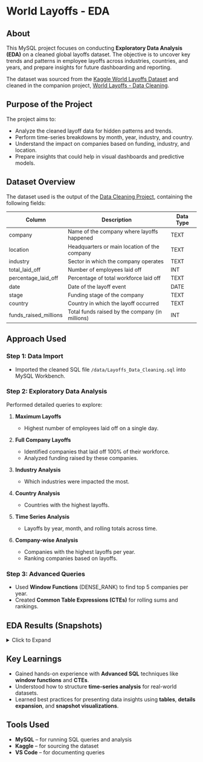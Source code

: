 # World Layoffs - EDA

## About

This MySQL project focuses on conducting **Exploratory Data Analysis (EDA)** on a cleaned global layoffs dataset. The objective is to uncover key trends and patterns in employee layoffs across industries, countries, and years, and prepare insights for future dashboarding and reporting.

The dataset was sourced from the [Kaggle World Layoffs Dataset](https://www.kaggle.com/datasets/swaptr/layoffs-2022) and cleaned in the companion project, [World Layoffs - Data Cleaning](https://github.com/amanarya1r/World_Layoffs-Data_Cleaning).

## Purpose of the Project

The project aims to:

- Analyze the cleaned layoff data for hidden patterns and trends.
- Perform time-series breakdowns by month, year, industry, and country.
- Understand the impact on companies based on funding, industry, and location.
- Prepare insights that could help in visual dashboards and predictive models.

## Dataset Overview

The dataset used is the output of the [Data Cleaning Project](https://github.com/amanarya1r/World_Layoffs-Data_Cleaning), containing the following fields:

| Column                  | Description                                             | Data Type |
|--------------------------|---------------------------------------------------------|-----------|
| company                  | Name of the company where layoffs happened              | TEXT      |
| location                 | Headquarters or main location of the company            | TEXT      |
| industry                 | Sector in which the company operates                    | TEXT      |
| total_laid_off           | Number of employees laid off                            | INT       |
| percentage_laid_off      | Percentage of total workforce laid off                  | TEXT     |
| date                     | Date of the layoff event                                | DATE      |
| stage                    | Funding stage of the company                            | TEXT      |
| country                  | Country in which the layoff occurred                    | TEXT      |
| funds_raised_millions    | Total funds raised by the company (in millions)          | INT       |

## Approach Used

### Step 1: Data Import

- Imported the cleaned SQL file `/data/Layoffs_Data_Cleaning.sql` into MySQL Workbench.

### Step 2: Exploratory Data Analysis

Performed detailed queries to explore:

1. **Maximum Layoffs**
   - Highest number of employees laid off on a single day.

2. **Full Company Layoffs**
   - Identified companies that laid off 100% of their workforce.
   - Analyzed funding raised by these companies.

3. **Industry Analysis**
   - Which industries were impacted the most.

4. **Country Analysis**
   - Countries with the highest layoffs.

5. **Time Series Analysis**
   - Layoffs by year, month, and rolling totals across time.

6. **Company-wise Analysis**
   - Companies with the highest layoffs per year.
   - Ranking companies based on layoffs.

### Step 3: Advanced Queries

- Used **Window Functions** (DENSE_RANK) to find top 5 companies per year.
- Created **Common Table Expressions (CTEs)** for rolling sums and rankings.

## EDA Results (Snapshots)

<details>
  <summary>Click to Expand</summary>

### Max employees laid off in a day:
![Max elmployees laid off in a day](img/max_employees_laid_off_in_a_day.png)

### Max Percentage and Employees Laid off in a day:
> 1 means 100% which means whole country is laid off.
![Max Percentage and Employees Laid off in a day ](img/max_percentage_and_employees_laid_off_in_a_day.png)

### Companies which laid off all employees: 
![Companies which laid off all employees ](img/companies_which_laid_off_all_employees.png)

### Total number of companies which complete laid off of all employees:
> There are total 115 companies which completely laid off all the employees.
![Total number of companies which complete laid off of all employees](img/total_number_of_companies_which_complete_laid_off_of_all_employees.png)

### Total number of companies which laid of all the employees in descending order:
![Total number of companies which laid of all the employees in descending order](img/total_number_of_companies_which_laid_of_all_the_employees_in_descending_order.png)

### Highest funding raised by companies with a complete layoff:
![Highest funding raised by companies with a complete layoff](img/highest_funding_raised_by_companies_with_a_complete_layoff.png)

### Sum of total laid off by each company(only in two table):
![Sum of total laid off by each company(only in two table)](img/sum_of_total_laid_off_by_each_company.png)

### Date from which layoffs started to last date at which layoffs recorded:
![Date from which layoffs started to last date at which layoffs recorded](img/date_from_which_layoffs_started_to_last_date_at_which_layoffs_recorded.png)

### What industries are hit the most during the time of layoffs:
<details>
  <summary>Click to Expand Table</summary>

  | Industry        | Total Laid Off |
  |----------------|---------------|
  | Consumer      | 45182          |
  | Retail        | 43613          |
  | Other         | 36289          |
  | Transportation| 33748          |
  | Finance       | 28344          |
  | Healthcare    | 25953          |
  | Food         | 22855          |
  | Real Estate   | 17565          |
  | Travel        | 17159          |
  | Hardware      | 13828          |
  | Education     | 13338          |
  | Sales        | 13216          |
  | Crypto       | 10693          |
  | Marketing    | 10258          |
  | Fitness      | 8748           |
  | Security     | 5979           |
  | Infrastructure| 5785          |
  | Media        | 5234           |
  | Data         | 5135           |
  | Logistics    | 4026           |
  | Construction | 3863           |
  | Support      | 3523           |
  | HR           | 2783           |
  | Recruiting   | 2775           |
  | Product      | 1233           |
  | Legal        | 836            |
  | Energy       | 802            |
  | Aerospace    | 661            |
  | Fin-Tech     | 215            |
  | Manufacturing| 20             |
  | Gaming       | (no data)      |

</details>

### Countries with most layoffs:
<details>
  <summary>Click to Expand Table</summary>

  | Country              | Total Laid Off |
  |----------------------|---------------|
  | United States       | 256,559        |
  | India              | 35,993         |
  | Netherlands        | 17,220         |
  | Sweden             | 11,264         |
  | Brazil             | 10,391         |
  | Germany            | 8,701          |
  | United Kingdom     | 6,398          |
  | Canada             | 6,319          |
  | Singapore          | 5,995          |
  | China              | 5,905          |
  | Israel             | 3,638          |
  | Indonesia          | 3,521          |
  | Australia          | 2,324          |
  | Nigeria            | 1,882          |
  | United Arab Emirates | 995          |
  | France             | 915            |
  | Hong Kong          | 730            |
  | Austria            | 570            |
  | Russia             | 400            |
  | Kenya              | 349            |
  | Estonia            | 333            |
  | Argentina          | 323            |
  | Senegal            | 300            |
  | Mexico             | 270            |
  | Ireland            | 257            |
  | Finland            | 250            |
  | Spain              | 250            |
  | Denmark            | 240            |
  | Myanmar            | 200            |
  | Norway             | 140            |
  | Colombia           | 130            |
  | Bulgaria           | 120            |
  | Portugal           | 115            |
  | Malaysia           | 100            |
  | Japan              | 85             |
  | Romania            | 80             |
  | Seychelles         | 75             |
  | Switzerland        | 62             |
  | Lithuania          | 60             |
  | Thailand           | 55             |
  | Luxembourg         | 45             |
  | New Zealand        | 45             |
  | Chile              | 30             |
  | Poland             | 25             |
  | Pakistan           | -              |
  | Hungary            | -              |
  | Italy              | -              |
  | Turkey             | -              |
  | South Korea        | -              |
  | Vietnam            | -              |
  | Egypt              | -              |

</details>

### Years with the highest layoffs:
![Years with the highest layoffs](img/years_with_the_highest_layoffs.png)

### Stage at which companies laid off:
![Stage at which companies laid off](img/stage_at_which_companies_laid_off.png)

### Layoffs on the basis of months:
![Layoffs on the basis of months](img/layoffs_on_the_basis_of_months.png)

### Layoffs on the basis of YY-MM:
![Layoffs on the basis of YY-MM](img/layoffs_on_the_basis_of_yy-mm.png)

### Rolling sum of layoffs on the basis of YY-MM:
![Rolling sum of layoffs on the basis of YY-MM](img/rolling_sum_of_layoffs_on_the_basis_of_yy-mm.png)

### Companies laying off per year:
![Companies laying off per year](img/companies_laying_off_per_year.png)

### Companies laying off per year and which year they laid off the most:
![Companies laying off per year and which year they laid off the most](img/companies_laying_off_per_year_and_which_year_they_laid_off_the_most.png)

### Years at which companies laid off the most:
![Years at which companies laid off the most](img/years_at_which_companies_laid_off_the_most.png)

### Highest laid off by companies per year:
![Highest laid off by companies per year](img/highest_laid_off_by_companies_per_year.png)

### Highest laid off by companies per year and rank:
![Highest laid off by companies per year and rank](img/highest_laid_off_by_companies_per_year_and_rank.png)

### Highest laid off by companies per year and rank of top 5:
![Highest laid off by companies per year and rank of top 5](img/highest_laid_off_by_companies_per_year_and_rank_of_top_5.png)

</details>

## Key Learnings

- Gained hands-on experience with **Advanced SQL** techniques like **window functions** and **CTEs**.
- Understood how to structure **time-series analysis** for real-world datasets.
- Learned best practices for presenting data insights using **tables**, **details expansion**, and **snapshot visualizations**.

## Tools Used

- **MySQL** – for running SQL queries and analysis
- **Kaggle** – for sourcing the dataset
- **VS Code** – for documenting queries

